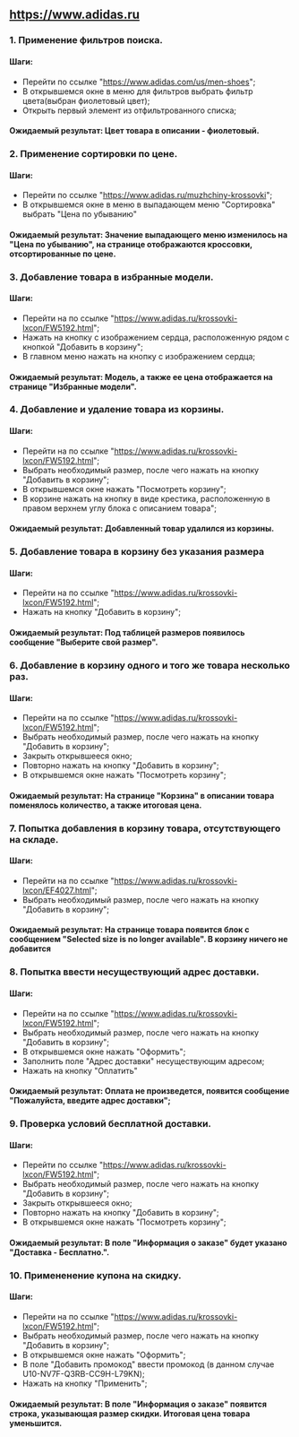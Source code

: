 ## https://www.adidas.ru 

 ### 1. Применение фильтров поиска. 

#### Шаги: 
* Перейти по ссылке "https://www.adidas.com/us/men-shoes";
* В открывшемся окне в меню для фильтров выбрать фильтр цвета(выбран фиолетовый цвет);
* Открыть первый элемент из отфильтрованного списка;
#### Ожидаемый результат: Цвет товара в описании - фиолетовый. 

### 2. Применение сортировки по цене. 

#### Шаги:
* Перейти по ссылке "https://www.adidas.ru/muzhchiny-krossovki";
* В открывшемся окне в меню в выпадающем меню "Сортировка" выбрать "Цена по убыванию"
#### Ожидаемый результат: Значение выпадающего меню изменилось на "Цена по убыванию", на странице отображаются кроссовки, отсортированные по цене.

### 3. Добавление товара в избранные модели.

#### Шаги:
* Перейти на по ссылке "https://www.adidas.ru/krossovki-lxcon/FW5192.html";
* Нажать на кнопку с изображением сердца, расположенную рядом с кнопкой "Добавить в корзину";
* В главном меню нажать на кнопку с изображением сердца;
#### Ожидаемый результат: Модель, а также ее цена отображается на странице "Избранные модели".

### 4. Добавление и удаление товара из корзины.

#### Шаги:
* Перейти на по ссылке "https://www.adidas.ru/krossovki-lxcon/FW5192.html";
* Выбрать необходимый размер, после чего нажать на кнопку "Добавить в корзину";
* В открывшемся окне нажать "Посмотреть корзину";
* В корзине нажать на кнопку в виде крестика, расположенную в правом верхнем углу блока с описанием товара";
#### Ожидаемый результат: Добавленный товар удалился из корзины.

### 5. Добавление товара в корзину без указания размера

#### Шаги:
* Перейти на по ссылке "https://www.adidas.ru/krossovki-lxcon/FW5192.html";
* Нажать на кнопку "Добавить в корзину";
#### Ожидаемый результат: Под таблицей размеров появилось сообщение "Выберите свой размер".

### 6. Добавление в корзину одного и того же товара несколько раз.

#### Шаги:
* Перейти на по ссылке "https://www.adidas.ru/krossovki-lxcon/FW5192.html";
* Выбрать необходимый размер, после чего нажать на кнопку "Добавить в корзину";
* Закрыть открывшееся окно;
* Повторно нажать на кнопку "Добавить в корзину";
* В открывшемся окне нажать "Посмотреть корзину";
#### Ожидаемый результат: На странице "Корзина" в описании товара поменялось количество, а также итоговая цена.

### 7. Попытка добавления в корзину товара, отсутствующего на складе.

#### Шаги:
* Перейти на по ссылке "https://www.adidas.ru/krossovki-lxcon/EF4027.html";
* Выбрать необходимый размер, после чего нажать на кнопку "Добавить в корзину";
#### Ожидаемый результат: На странице товара появится блок с сообщением "Selected size is no longer available". В корзину ничего не добавится

### 8. Попытка ввести несуществующий адрес доставки.

#### Шаги:
* Перейти на по ссылке "https://www.adidas.ru/krossovki-lxcon/FW5192.html";
* Выбрать необходимый размер, после чего нажать на кнопку "Добавить в корзину";
* В открывшемся окне нажать "Оформить";
* Заполнить поле "Адрес доставки" несуществующим адресом;
* Нажать на кнопку "Оплатить"
#### Ожидаемый результат: Оплата не произведется, появится сообщение "Пожалуйста, введите адрес доставки";

### 9. Проверка условий бесплатной доставки.

#### Шаги:
* Перейти по ссылке "https://www.adidas.ru/krossovki-lxcon/FW5192.html";
* Выбрать необходимый размер, после чего нажать на кнопку "Добавить в корзину";
* Закрыть открывшееся окно;
* Повторно нажать на кнопку "Добавить в корзину";
* В открывшемся окне нажать "Посмотреть корзину";
#### Ожидаемый результат: В поле "Информация о заказе" будет указано "Доставка - Бесплатно.".

### 10. Примененение купона на скидку.

#### Шаги:
* Перейти на по ссылке "https://www.adidas.ru/krossovki-lxcon/FW5192.html";
* Выбрать необходимый размер, после чего нажать на кнопку "Добавить в корзину";
* В открывшемся окне нажать "Оформить";
* В поле "Добавить промокод" ввести промокод (в данном случае U10-NV7F-Q3RB-CC9H-L79KN);
* Нажать на кнопку "Применить";
#### Ожидаемый результат: В поле "Информация о заказе" появится строка, указывающая размер скидки. Итоговая цена товара уменьшится.
